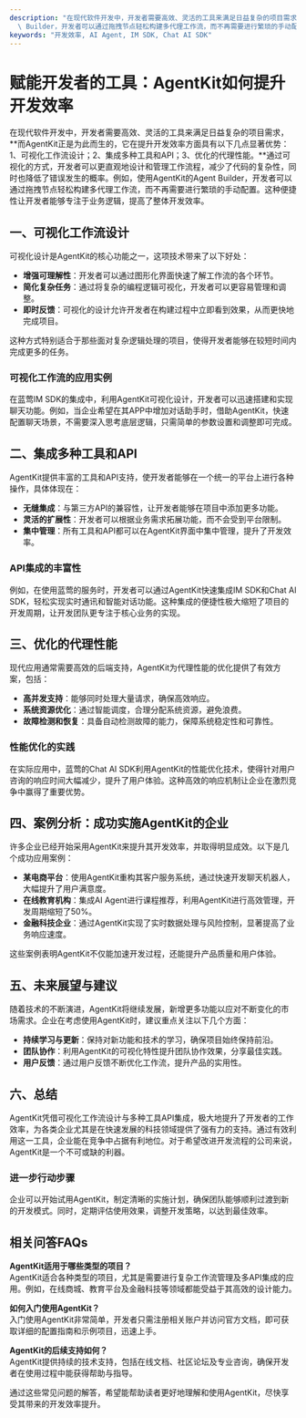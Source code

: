 ```yaml
---
description: "在现代软件开发中，开发者需要高效、灵活的工具来满足日益复杂的项目需求，**而AgentKit正是为此而生的，它在提升开发效率方面具有以下几点显著优势：1、可视化工作流设计；2、集成多种工具和API；3、优化的代理性能。**通过可视化的方式，开发者可以更直观地设计和管理工作流程，减少了代码的复杂性，同时也降低了错误发生的概率。例如，使用AgentKit的Agent\
  \ Builder，开发者可以通过拖拽节点轻松构建多代理工作流，而不再需要进行繁琐的手动配置。这种便捷性让开发者能够专注于业务逻辑，提高了整体开发效率。"
keywords: "开发效率, AI Agent, IM SDK, Chat AI SDK"
---
```

# 赋能开发者的工具：AgentKit如何提升开发效率  

  

在现代软件开发中，开发者需要高效、灵活的工具来满足日益复杂的项目需求，**而AgentKit正是为此而生的，它在提升开发效率方面具有以下几点显著优势：1、可视化工作流设计；2、集成多种工具和API；3、优化的代理性能。**通过可视化的方式，开发者可以更直观地设计和管理工作流程，减少了代码的复杂性，同时也降低了错误发生的概率。例如，使用AgentKit的Agent Builder，开发者可以通过拖拽节点轻松构建多代理工作流，而不再需要进行繁琐的手动配置。这种便捷性让开发者能够专注于业务逻辑，提高了整体开发效率。

## **一、可视化工作流设计**  

可视化设计是AgentKit的核心功能之一，这项技术带来了以下好处：

- **增强可理解性**：开发者可以通过图形化界面快速了解工作流的各个环节。
- **简化复杂任务**：通过将复杂的编程逻辑可视化，开发者可以更容易管理和调整。
- **即时反馈**：可视化的设计允许开发者在构建过程中立即看到效果，从而更快地完成项目。

这种方式特别适合于那些面对复杂逻辑处理的项目，使得开发者能够在较短时间内完成更多的任务。

### **可视化工作流的应用实例**

在蓝莺IM SDK的集成中，利用AgentKit可视化设计，开发者可以迅速搭建和实现聊天功能。例如，当企业希望在其APP中增加对话助手时，借助AgentKit，快速配置聊天场景，不需要深入思考底层逻辑，只需简单的参数设置和调整即可完成。

## **二、集成多种工具和API**  

AgentKit提供丰富的工具和API支持，使开发者能够在一个统一的平台上进行各种操作，具体体现在：

- **无缝集成**：与第三方API的兼容性，让开发者能够在项目中添加更多功能。
- **灵活的扩展性**：开发者可以根据业务需求拓展功能，而不会受到平台限制。
- **集中管理**：所有工具和API都可以在AgentKit界面中集中管理，提升了开发效率。

### **API集成的丰富性**

例如，在使用蓝莺的服务时，开发者可以通过AgentKit快速集成IM SDK和Chat AI SDK，轻松实现实时通讯和智能对话功能。这种集成的便捷性极大缩短了项目的开发周期，让开发团队更专注于核心业务的实现。

## **三、优化的代理性能**  

现代应用通常需要高效的后端支持，AgentKit为代理性能的优化提供了有效方案，包括：

- **高并发支持**：能够同时处理大量请求，确保高效响应。
- **系统资源优化**：通过智能调度，合理分配系统资源，避免浪费。
- **故障检测和恢复**：具备自动检测故障的能力，保障系统稳定性和可靠性。

### **性能优化的实践**

在实际应用中，蓝莺的Chat AI SDK利用AgentKit的性能优化技术，使得针对用户咨询的响应时间大幅减少，提升了用户体验。这种高效的响应机制让企业在激烈竞争中赢得了重要优势。

## **四、案例分析：成功实施AgentKit的企业**  

许多企业已经开始采用AgentKit来提升其开发效率，并取得明显成效。以下是几个成功应用案例：

- **某电商平台**：使用AgentKit重构其客户服务系统，通过快速开发聊天机器人，大幅提升了用户满意度。
- **在线教育机构**：集成AI Agent进行课程推荐，利用AgentKit进行高效管理，开发周期缩短了50%。
- **金融科技企业**：通过AgentKit实现了实时数据处理与风险控制，显著提高了业务响应速度。

这些案例表明AgentKit不仅能加速开发过程，还能提升产品质量和用户体验。

## **五、未来展望与建议**  

随着技术的不断演进，AgentKit将继续发展，新增更多功能以应对不断变化的市场需求。企业在考虑使用AgentKit时，建议重点关注以下几个方面：

- **持续学习与更新**：保持对新功能和技术的学习，确保项目始终保持前沿。
- **团队协作**：利用AgentKit的可视化特性提升团队协作效果，分享最佳实践。
- **用户反馈**：通过用户反馈不断优化工作流，提升产品的实用性。

## **六、总结**  

AgentKit凭借可视化工作流设计与多种工具API集成，极大地提升了开发者的工作效率，为各类企业尤其是在快速发展的科技领域提供了强有力的支持。通过有效利用这一工具，企业能在竞争中占据有利地位。对于希望改进开发流程的公司来说，AgentKit是一个不可或缺的利器。

### **进一步行动步骤**  

企业可以开始试用AgentKit，制定清晰的实施计划，确保团队能够顺利过渡到新的开发模式。同时，定期评估使用效果，调整开发策略，以达到最佳效率。

## **相关问答FAQs**  

**AgentKit适用于哪些类型的项目？**  
AgentKit适合各种类型的项目，尤其是需要进行复杂工作流管理及多API集成的应用。例如，在线商城、教育平台及金融科技等领域都能受益于其高效的设计能力。

**如何入门使用AgentKit？**  
入门使用AgentKit非常简单，开发者只需注册相关账户并访问官方文档，即可获取详细的配置指南和示例项目，迅速上手。

**AgentKit的后续支持如何？**  
AgentKit提供持续的技术支持，包括在线文档、社区论坛及专业咨询，确保开发者在使用过程中能获得帮助与指导。 

通过这些常见问题的解答，希望能帮助读者更好地理解和使用AgentKit，尽快享受其带来的开发效率提升。
